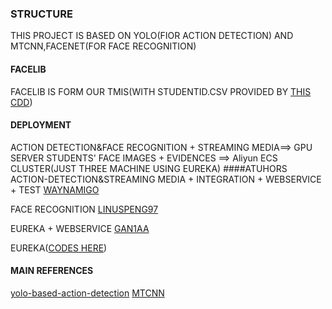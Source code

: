 ### STRUCTURE
THIS PROJECT IS BASED ON YOLO(FIOR ACTION DETECTION) AND MTCNN,FACENET(FOR FACE RECOGNITION)
#### FACELIB
FACELIB IS FORM OUR TMIS(WITH STUDENTID.CSV PROVIDED BY [THIS CDD](https://github.com/shixuan163556))
#### DEPLOYMENT
ACTION DETECTION&FACE RECOGNITION + STREAMING MEDIA==> GPU SERVER
STUDENTS' FACE IMAGES + EVIDENCES ==> Aliyun ECS CLUSTER(JUST THREE MACHINE USING EUREKA)
####ATUHORS
ACTION-DETECTION&STREAMING MEDIA + INTEGRATION + WEBSERVICE + TEST [WAYNAMIGO](https://github.com/waynamigo)

FACE RECOGNITION [LINUSPENG97](https://github.com/LinusPeng97)

EUREKA + WEBSERVICE [GAN1AA](https://github.com/ab4152413)

EUREKA([CODES HERE](https://github.com/ab4152413/RPC))
#### MAIN REFERENCES
[yolo-based-action-detection](https://www.sciencedirect.com/science/article/pii/S1877050918310652)
[MTCNN](https://arxiv.org/pdf/1604.02878.pdf)

